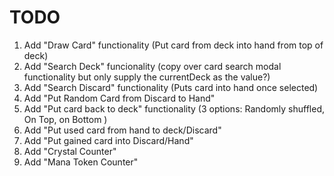 TODO
==========================
1. Add "Draw Card" functionality (Put card from deck into hand from top of deck)
2. Add "Search Deck" funcionality (copy over card search modal functionality but only supply the currentDeck as the value?)
3. Add "Search Discard" functionality (Puts card into hand once selected)
4. Add "Put Random Card from Discard to Hand"
5. Add "Put card back to deck" functionality (3 options: Randomly shuffled, On Top, on Bottom )
6. Add "Put used card from hand to deck/Discard"
7. Add "Put gained card into Discard/Hand"
8. Add "Crystal Counter"
9. Add "Mana Token Counter"